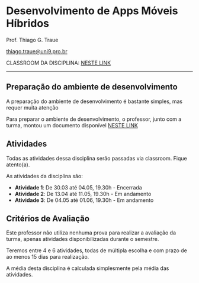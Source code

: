 # Desenvolvimento de Apps Móveis Híbridos

Prof. Thiago G. Traue

thiago.traue@uni9.pro.br

CLASSROOM DA DISCIPLINA: [NESTE LINK](https://classroom.google.com/c/NDY1OTg2MzM1MzU1?cjc=ymtuqf7)

---

## Preparação do ambiente de desenvolvimento

A preparação do ambiente de desenvolvimento é bastante simples, mas requer muita atenção

Para preparar o ambiente de desenvolvimento, o professor, junto com a turma, montou um documento disponível [NESTE LINK](https://docs.google.com/document/d/1hiHuZm_bghn95xhtBBpJNTOiINMZrdsZNfVft5JIksQ/edit?usp=sharing)

## Atividades

Todas as atividades dessa disciplina serão passadas via classroom. Fique atento(a).

As atividades da disciplina são:

- **Atividade 1**: De 30.03 até 04.05, 19.30h - Encerrada
- **Atividade 2**: De 13.04 até 11.05, 19.30h - Em andamento
- **Atividade 3**: De 04.05 até 01.06, 19.30h - Em andamento

## Critérios de Avaliação

Este professor não utiliza nenhuma prova para realizar a avaliação da turma, apenas atividades disponibilizadas durante o semestre.

Teremos entre 4 e 6 atividades, todas de múltipla escolha e com prazo de ao menos 15 dias para realização.

A média desta disciplina é calculada simplesmente pela média das atividades.
